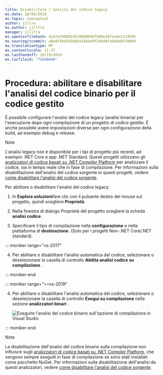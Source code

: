 ```yaml
---
title: Disabilitare l'analisi del codice legacy
ms.date: 10/04/2019
ms.topic: conceptual
author: jillre
ms.author: jillfra
manager: jillfra
ms.openlocfilehash: 41d7a598801567809893bfb80e38fee0a1134595
ms.sourcegitcommit: a8e8f4bd5d508da34bbe9f2d4d9fa94da0539de0
ms.translationtype: MT
ms.contentlocale: it-IT
ms.lasthandoff: 10/19/2019
ms.locfileid: "72649440"
---
```

# <a name="how-to-enable-and-disable-binary-code-analysis-for-managed-code"></a>Procedura: abilitare e disabilitare l'analisi del codice binario per il codice gestito

È possibile configurare l'analisi del codice legacy (analisi binaria) per l'esecuzione dopo ogni compilazione di un progetto di codice gestito. È anche possibile avere impostazioni diverse per ogni configurazione della build, ad esempio debug e release.

> [!NOTE]
> L'analisi legacy non è disponibile per i tipi di progetto più recenti, ad esempio .NET Core e app .NET Standard. Questi progetti utilizzano gli [analizzatori di codice basati su .NET Compiler Platform](roslyn-analyzers-overview.md) per analizzare il codice, sia in tempo reale che in fase di compilazione. Per informazioni sulla disabilitazione dell'analisi del codice sorgente in questi progetti, vedere [come disabilitare l'analisi del codice sorgente](disable-code-analysis.md).

Per abilitare o disabilitare l'analisi del codice legacy:

1. In **Esplora soluzioni**fare clic con il pulsante destro del mouse sul progetto, quindi scegliere **Proprietà**.

2. Nella finestra di dialogo Proprietà del progetto scegliere la scheda **analisi codice** .

3. Specificare il tipo di compilazione nella **configurazione** e nella piattaforma di **destinazione.** (Solo per i progetti Non-.NET Core/.NET standard).

::: moniker range="vs-2017"

4. Per abilitare o disabilitare l'analisi automatica del codice, selezionare o deselezionare la casella di controllo **Abilita analisi codice su compilazione** .

::: moniker-end

::: moniker range=">=vs-2019"

4. Per abilitare o disabilitare l'analisi automatica del codice, selezionare o deselezionare la casella di controllo **Esegui su compilazione** nella sezione **analizzatori binari** .

   ![Eseguire l'analisi del codice binario sull'opzione di compilazione in Visual Studio](media/run-on-build-binary-analyzers.png)

::: moniker-end

> [!NOTE]
> La disabilitazione dell'analisi del codice binario sulla compilazione non influisce sugli [analizzatori di codice basati su .NET Compiler Platform](roslyn-analyzers-overview.md), che vengono sempre eseguiti in fase di compilazione se sono stati installati come pacchetto NuGet. Per informazioni sulla disabilitazione dell'analisi da questi analizzatori, vedere [come disabilitare l'analisi del codice sorgente](disable-code-analysis.md).
